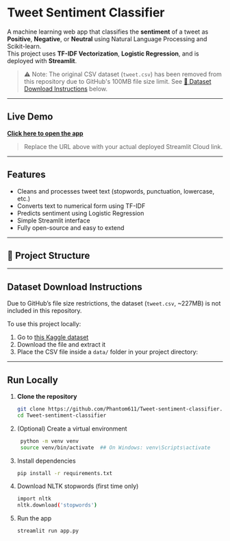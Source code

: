 #  Tweet Sentiment Classifier

A machine learning web app that classifies the **sentiment** of a tweet as **Positive**, **Negative**, or **Neutral** using Natural Language Processing and Scikit-learn.  
This project uses **TF-IDF Vectorization**, **Logistic Regression**, and is deployed with **Streamlit**.

> ⚠ Note: The original CSV dataset (`tweet.csv`) has been removed from this repository due to GitHub's 100MB file size limit. See [🔽 Dataset Download Instructions](#-dataset-download-instructions) below.

---

##  Live Demo

 [**Click here to open the app**](https://tweet-sentiment-classifier-8ktq4yaxee7tcne2ahpoth.streamlit.app/)

> Replace the URL above with your actual deployed Streamlit Cloud link.

---

##  Features

- Cleans and processes tweet text (stopwords, punctuation, lowercase, etc.)
- Converts text to numerical form using TF-IDF
- Predicts sentiment using Logistic Regression
- Simple Streamlit interface
- Fully open-source and easy to extend

---

## 📂 Project Structure


---

##  Dataset Download Instructions

Due to GitHub’s file size restrictions, the dataset (`tweet.csv`, ~227MB) is not included in this repository.  

To use this project locally:

1. Go to [this Kaggle dataset](https://www.kaggle.com/datasets/kazanova/sentiment140)
2. Download the file and extract it
3. Place the CSV file inside a `data/` folder in your project directory:

---

##  Run Locally

1. **Clone the repository**
   ```bash
   git clone https://github.com/Phantom611/Tweet-sentiment-classifier.git
   cd Tweet-sentiment-classifier
2. (Optional) Create a virtual environment
   ```bash
    python -m venv venv
    source venv/bin/activate  ## On Windows: venv\Scripts\activate

3. Install dependencies
   ```bash
   pip install -r requirements.txt

4. Download NLTK stopwords (first time only)
   ```bash
   import nltk
   nltk.download('stopwords')

5. Run the app
   ```bash
   streamlit run app.py



